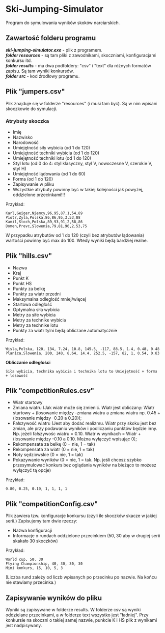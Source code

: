 # Ski-Jumping-Simulator
Program do symulowania wyników skoków narciarskich.

## Zawartość folderu programu
***ski-jumping-simulator.exe*** - plik z programem.<br>
***folder resources*** - są tam pliki z zawodnikami, skoczniami, konfiguracjami konkursu itd.<br>
***folder results*** - ma dwa podfoldery: "csv" i "text" dla różnych formatów zapisu. Są tam wyniki konkursów.<br>
***folder src*** - kod źrodłowy programu.<br>

## Plik "jumpers.csv"
Plik znajduje się w folderze "resources" (i musi tam być). Są w nim wpisani skoczkowie do symulacji.

### Atrybuty skoczka
- Imię
- Nazwisko
- Narodowość
- Umiejętność siły wybicia (od 1 do 120)
- Umiejętność techniki wybicia (od 1 do 120)
- Umiejętność techniki lotu (od 1 do 120)
- Styl lotu (od 0 do 4: styl klasyczny, styl V, nowoczesne V, szerokie V, styl H)
- Umiejętność lądowania (od 1 do 60)
- Forma (od 1 do 120)
- Zapisywanie w pliku
- Wszystkie atrybuty powinny być w takiej kolejności jak powyżej, oddzielone przecinkami!!!

Przykład:

```
Karl,Geiger,Niemcy,96,95,87,1,54,89
Piotr,Zyla,Polska,86,86,95,3,53,88
Kamil,Stoch,Polska,89,93,91,2,58,86
Domen,Prevc,Slowenia,79,81,96,2,53,75
```
W przypadku atrybutów od 1 do 120 (czyli bez atrybutów lądowania) wartości powinny być max do 100. Wtedy wyniki będą bardziej realne.

## Plik "hills.csv"
- Nazwa
- Kraj
- Punkt K
- Punkt HS
- Punkty za belkę
- Punkty za wiatr przedni
- Maksymalna odległość mniej/więcej
- Startowa odległość
- Optymalna siła wybicia
- Metry za siłe wybicia
- Metry za technike wybicia
- Metry za technike lotu
- Punkty za wiatr tylni będą obliczane automatycznie

Przykład:

```
Wisla,Polska, 120, 134, 7.24, 10.8, 145.5, -117, 88.5, 1.4, 0.48, 0.48
Planica,Slowenia, 200, 240, 8.64, 14.4, 252.5, -157, 82, 1, 0.54, 0.83
```
**Obliczanie odległości**
```Startowa odległosc + (Technika wybicia * Metry za technike wybicia) + (Technika lotu * Metry za technike lotu) + (|Optymalna siła wybicia - siła wybicia| * Metry za siłę wybicia) + (Wiatr, belka i inne czynniki)
Siła wybicia, technika wybicia i technika lotu to Umiejętność + forma + losowość
```

## Plik "competitionRules.csv"
- Wiatr startowy
- Zmiana wiatru (Jak wiatr może się zmienić. Wiatr jest obliczany: Wiatr startowy + (losowanie między -zmiana wiatru a zmiana wiatru np. 0.45 + (losowanie między -0.20 a 0.20));
- Fałszywość wiatru (Jest aby dodać realizmu. Wiatr przy skoku jest bez zmian, ale przy podawaniu wyników i podliczaniu punktów będzie inny. Np. jeżeli fałszywośc wiatru = 0.10. Wiatr w wynikach = Wiatr + (losowanie między -0.10 a 0.10. Można wyłączyć wpisując 0);
- Rekompensata za belkę (0 = nie, 1 = tak)
- Rekompensata za wiatr (0 = nie, 1 = tak)
- Noty sędziowskie (0 = nie, 1 = tak)
- Pokazywanie wyników (0 = nie, 1 = tak. Np. jeśli chcesz szybko przesymulować konkurs bez oglądania wyników na bieżąco to możesz wyłączyć tą opcje)

Przykład:
```
0.80, 0.25, 0.10, 1, 1, 1, 1
```

## Plik "competitionConfig.csv"
Plik zawiera tzw. konfiguracje konkursu (czyli ile skoczków skacze w jakiej serii.) Zapisujemy tam dwie rzeczy:
- Nazwa konfiguracji
- Informacje o rundach oddzielone przecinkiem (50, 30 aby w drugiej serii skakało 30 skoczków)

Przykład:
```
World cup, 50, 30
Flying Championship, 40, 30, 30, 30
Mini konkurs, 15, 10, 5, 3
```
(Liczba rund zależy od liczb wpisanych po przecinku po nazwie. Na końcu nie stawiamy przecinka.)


## Zapisywanie wyników do pliku
Wyniki są zapisywane w folderze results. W folderze csv są wyniki oddzielane przecinkami, a w folderze text wszystko jest "ładniej".
Przy konkursie na skoczni o takiej samej nazwie, punkcie K i HS plik z wynikami jest nadpisywany.

